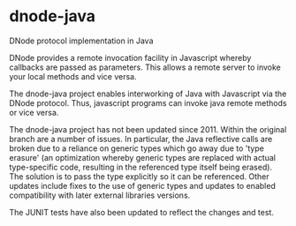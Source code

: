 dnode-java
==========

DNode protocol implementation in Java

DNode provides a remote invocation facility in Javascript whereby callbacks are passed as parameters.
This allows a remote server to invoke your local methods and vice versa.

The dnode-java project enables interworking of Java with Javascript via the DNode protocol. 
Thus, javascript programs can invoke java remote methods or vice versa.

The dnode-java project has not been updated since 2011. Within the original branch are a number of issues.
In particular, the Java reflective calls are broken due to a reliance on generic types which go away
due to 'type erasure' (an optimization whereby generic types are replaced with actual type-specific code, resulting
in the referenced type itself being erased). The solution is to pass the type explicitly so it can be referenced.
Other updates include fixes to the use of generic types and updates to enabled compatibility with later external libraries versions. 

The JUNIT tests have also been updated to reflect the changes and test.
